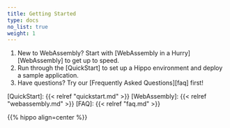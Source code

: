 ```yaml
---
title: Getting Started
type: docs
no_list: true
weight: 1
---
```


1. New to WebAssembly? Start with [WebAssembly in a Hurry][WebAssembly] to get up to speed.
1. Run through the [QuickStart] to set up a Hippo environment and deploy a sample application.
1. Have questions? Try our [Frequently Asked Questions][faq] first!

[QuickStart]: {{< relref "quickstart.md" >}}
[WebAssembly]: {{< relref "webassembly.md" >}}
[FAQ]: {{< relref "faq.md" >}}

{{% hippo align=center %}}
